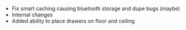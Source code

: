 * Fix smart caching causing bluetooth storage and dupe bugs (maybe)
* Internal changes
* Added ability to place drawers on floor and ceiling